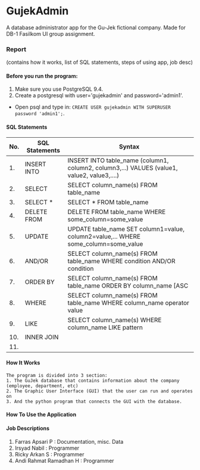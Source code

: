 # GujekAdmin
A database administrator app for the Gu-Jek fictional company. Made for DB-1 Fasilkom UI group assignment.
### Report
(contains how it works, list of SQL statements, steps of using app, job desc)


#### Before you run the program:
1. Make sure you use PostgreSQL 9.4.
2. Create a postgresql with user='gujekadmin' and password='admin1'. 
  * Open psql and type in: ```CREATE USER gujekadmin WITH SUPERUSER password 'admin1';```.


#### SQL Statements
| No. | SQL Statements | Syntax                                                                                      |
|-----|----------------|---------------------------------------------------------------------------------------------|
|1.   | INSERT INTO    | INSERT INTO table_name (column1, column2, column3,...) VALUES (value1, value2, value3,....) |
|2.   | SELECT         | SELECT column_name(s) FROM table_name                                                       |
|3.   | SELECT *       | SELECT * FROM table_name                                                                    |
|4.   | DELETE FROM    | DELETE FROM table_name WHERE some_column=some_value									  	 |
|5.   | UPDATE         | UPDATE table_name SET column1=value, column2=value,... WHERE some_column=some_value         |
|6.   | AND/OR         | SELECT column_name(s) FROM table_name WHERE condition AND/OR condition                      |
|7.   | ORDER BY       | SELECT column_name(s) FROM table_name ORDER BY column_name [ASC|DESC]                       |
|8.   | WHERE          | SELECT column_name(s) FROM table_name WHERE column_name operator value                      |
|9.   | LIKE           | SELECT column_name(s) WHERE column_name LIKE pattern                                        |
|10.  | INNER JOIN     |
|11.  |
#### How It Works
	The program is divided into 3 section:
	1. The GuJek database that contains information about the company (employee, department, etc)
	2. The Graphic User Interface (GUI) that the user can run and operates on
	3. And the python program that connects the GUI with the database.
	
#### How To Use the Application



#### Job Descriptions
1. Farras Apsari P : Documentation, misc. Data
2. Irsyad Nabil : Programmer
3. Ricky Arkan S : Programmer
4. Andi Rahmat Ramadhan H : Programmer
